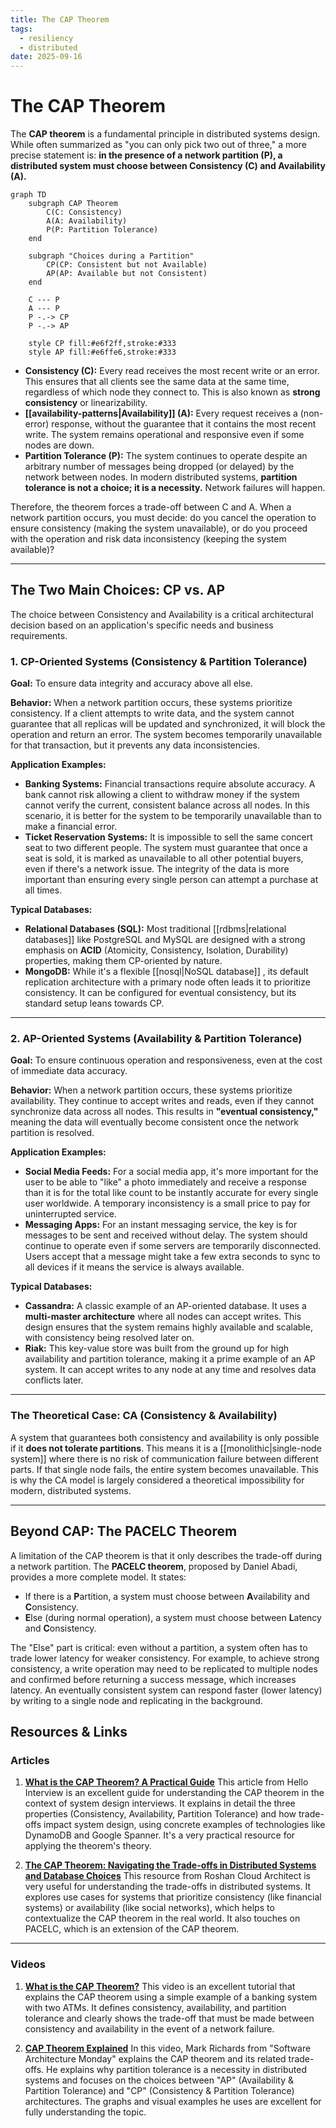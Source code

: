 ```yaml
---
title: The CAP Theorem
tags:
  - resiliency
  - distributed
date: 2025-09-16
---
```

# The CAP Theorem

The **CAP theorem** is a fundamental principle in distributed systems design. While often summarized as "you can only pick two out of three," a more precise statement is: **in the presence of a network partition (P), a distributed system must choose between Consistency (C) and Availability (A).**

```mermaid
graph TD
    subgraph CAP Theorem
        C(C: Consistency)
        A(A: Availability)
        P(P: Partition Tolerance)
    end

    subgraph "Choices during a Partition"
        CP(CP: Consistent but not Available)
        AP(AP: Available but not Consistent)
    end

    C --- P
    A --- P
    P -.-> CP
    P -.-> AP

    style CP fill:#e6f2ff,stroke:#333
    style AP fill:#e6ffe6,stroke:#333
```

- **Consistency (C):** Every read receives the most recent write or an error. This ensures that all clients see the same data at the same time, regardless of which node they connect to. This is also known as **strong consistency** or linearizability.
- **[[availability-patterns|Availability]] (A):** Every request receives a (non-error) response, without the guarantee that it contains the most recent write. The system remains operational and responsive even if some nodes are down.
- **Partition Tolerance (P):** The system continues to operate despite an arbitrary number of messages being dropped (or delayed) by the network between nodes. In modern distributed systems, **partition tolerance is not a choice; it is a necessity.** Network failures will happen.

Therefore, the theorem forces a trade-off between C and A. When a network partition occurs, you must decide: do you cancel the operation to ensure consistency (making the system unavailable), or do you proceed with the operation and risk data inconsistency (keeping the system available)?

---

## The Two Main Choices: CP vs. AP

The choice between Consistency and Availability is a critical architectural decision based on an application's specific needs and business requirements.

### 1. CP-Oriented Systems (Consistency & Partition Tolerance)

**Goal:** To ensure data integrity and accuracy above all else.

**Behavior:** When a network partition occurs, these systems prioritize consistency. If a client attempts to write data, and the system cannot guarantee that all replicas will be updated and synchronized, it will block the operation and return an error. The system becomes temporarily unavailable for that transaction, but it prevents any data inconsistencies.

**Application Examples:**
* **Banking Systems:** Financial transactions require absolute accuracy. A bank cannot risk allowing a client to withdraw money if the system cannot verify the current, consistent balance across all nodes. In this scenario, it is better for the system to be temporarily unavailable than to make a financial error.
* **Ticket Reservation Systems:** It is impossible to sell the same concert seat to two different people. The system must guarantee that once a seat is sold, it is marked as unavailable to all other potential buyers, even if there's a network issue. The integrity of the data is more important than ensuring every single person can attempt a purchase at all times.

**Typical Databases:**
* **Relational Databases (SQL):** Most traditional [[rdbms|relational databases]] like PostgreSQL and MySQL are designed with a strong emphasis on **ACID** (Atomicity, Consistency, Isolation, Durability) properties, making them CP-oriented by nature.
* **MongoDB:** While it's a flexible [[nosql|NoSQL database]] , its default replication architecture with a primary node often leads it to prioritize consistency. It can be configured for eventual consistency, but its standard setup leans towards CP.

---

### 2. AP-Oriented Systems (Availability & Partition Tolerance)

**Goal:** To ensure continuous operation and responsiveness, even at the cost of immediate data accuracy.

**Behavior:** When a network partition occurs, these systems prioritize availability. They continue to accept writes and reads, even if they cannot synchronize data across all nodes. This results in **"eventual consistency,"** meaning the data will eventually become consistent once the network partition is resolved.

**Application Examples:**
* **Social Media Feeds:** For a social media app, it's more important for the user to be able to "like" a photo immediately and receive a response than it is for the total like count to be instantly accurate for every single user worldwide. A temporary inconsistency is a small price to pay for uninterrupted service.
* **Messaging Apps:** For an instant messaging service, the key is for messages to be sent and received without delay. The system should continue to operate even if some servers are temporarily disconnected. Users accept that a message might take a few extra seconds to sync to all devices if it means the service is always available.

**Typical Databases:**
* **Cassandra:** A classic example of an AP-oriented database. It uses a **multi-master architecture** where all nodes can accept writes. This design ensures that the system remains highly available and scalable, with consistency being resolved later on.
* **Riak:** This key-value store was built from the ground up for high availability and partition tolerance, making it a prime example of an AP system. It can accept writes to any node at any time and resolves data conflicts later.

---

### The Theoretical Case: CA (Consistency & Availability)

A system that guarantees both consistency and availability is only possible if it **does not tolerate partitions**. This means it is a [[monolithic|single-node system]] where there is no risk of communication failure between different parts. If that single node fails, the entire system becomes unavailable. This is why the CA model is largely considered a theoretical impossibility for modern, distributed systems.

---

## Beyond CAP: The PACELC Theorem

A limitation of the CAP theorem is that it only describes the trade-off during a network partition. The **PACELC theorem**, proposed by Daniel Abadi, provides a more complete model. It states:

*   If there is a **P**artition, a system must choose between **A**vailability and **C**onsistency.
*   **E**lse (during normal operation), a system must choose between **L**atency and **C**onsistency.

The "Else" part is critical: even without a partition, a system often has to trade lower latency for weaker consistency. For example, to achieve strong consistency, a write operation may need to be replicated to multiple nodes and confirmed before returning a success message, which increases latency. An eventually consistent system can respond faster (lower latency) by writing to a single node and replicating in the background.

## **Resources & Links**

### **Articles**

1.  **[What is the CAP Theorem? A Practical Guide](https://www.hellointerview.com/learn/system-design/deep-dives/cap-theorem)**
    This article from Hello Interview is an excellent guide for understanding the CAP theorem in the context of system design interviews. It explains in detail the three properties (Consistency, Availability, Partition Tolerance) and how trade-offs impact system design, using concrete examples of technologies like DynamoDB and Google Spanner. It's a very practical resource for applying the theorem's theory.

2.  **[The CAP Theorem: Navigating the Trade-offs in Distributed Systems and Database Choices](https://roshancloudarchitect.me/the-cap-theorem-navigating-the-trade-offs-in-distributed-systems-and-database-choices-57a505be4a24)**
    This resource from Roshan Cloud Architect is very useful for understanding the trade-offs in distributed systems. It explores use cases for systems that prioritize consistency (like financial systems) or availability (like social networks), which helps to contextualize the CAP theorem in the real world. It also touches on PACELC, which is an extension of the CAP theorem.

***

### **Videos**

1.  **[What is the CAP Theorem?](https://www.youtube.com/watch?v=k-Yaq8AHlFA)**
    This video is an excellent tutorial that explains the CAP theorem using a simple example of a banking system with two ATMs. It defines consistency, availability, and partition tolerance and clearly shows the trade-off that must be made between consistency and availability in the event of a network failure.

2.  **[CAP Theorem Explained](https://www.youtube.com/watch?v=9SSvdLnmDiI)**
    In this video, Mark Richards from "Software Architecture Monday" explains the CAP theorem and its related trade-offs. He explains why partition tolerance is a necessity in distributed systems and focuses on the choices between "AP" (Availability & Partition Tolerance) and "CP" (Consistency & Partition Tolerance) architectures. The graphs and visual examples he uses are excellent for fully understanding the topic.